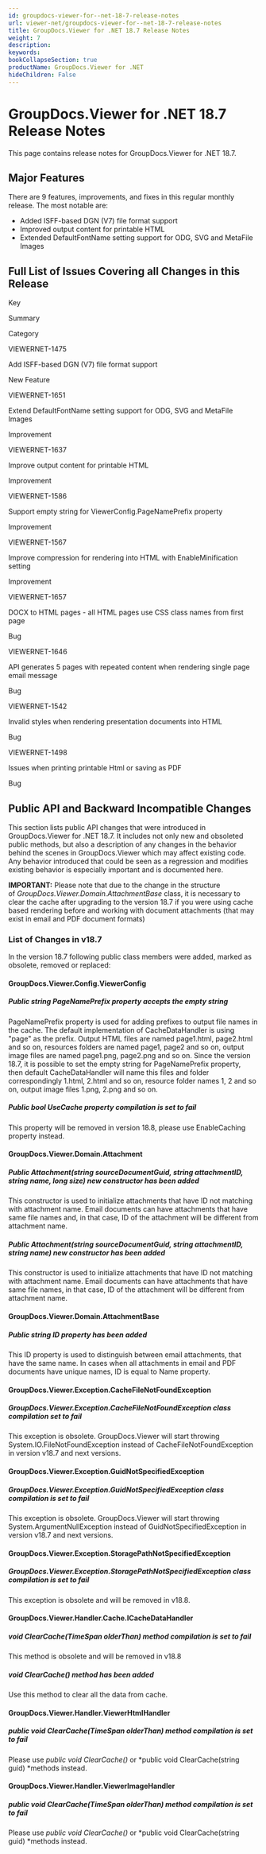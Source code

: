 ```yaml
---
id: groupdocs-viewer-for--net-18-7-release-notes
url: viewer-net/groupdocs-viewer-for--net-18-7-release-notes
title: GroupDocs.Viewer for .NET 18.7 Release Notes
weight: 7
description: 
keywords: 
bookCollapseSection: true
productName: GroupDocs.Viewer for .NET
hideChildren: False
---
```


# GroupDocs.Viewer for .NET 18.7 Release Notes


This page contains release notes for GroupDocs.Viewer for .NET 18.7.

## Major Features

There are 9 features, improvements, and fixes in this regular monthly release. The most notable are:

*   Added ISFF-based DGN (V7) file format support
*   Improved output content for printable HTML
*   Extended DefaultFontName setting support for ODG, SVG and MetaFile Images

## Full List of Issues Covering all Changes in this Release

Key

Summary

Category

VIEWERNET-1475

Add ISFF-based DGN (V7) file format support

New Feature

VIEWERNET-1651

Extend DefaultFontName setting support for ODG, SVG and MetaFile Images

Improvement

VIEWERNET-1637

Improve output content for printable HTML

Improvement

VIEWERNET-1586

Support empty string for ViewerConfig.PageNamePrefix property

Improvement

VIEWERNET-1567

Improve compression for rendering into HTML with EnableMinification setting

Improvement

VIEWERNET-1657

DOCX to HTML pages - all HTML pages use CSS class names from first page

Bug

VIEWERNET-1646

API generates 5 pages with repeated content when rendering single page email message

Bug

VIEWERNET-1542

Invalid styles when rendering presentation documents into HTML

Bug

VIEWERNET-1498

Issues when printing printable Html or saving as PDF

Bug

## Public API and Backward Incompatible Changes

This section lists public API changes that were introduced in GroupDocs.Viewer for .NET 18.7. It includes not only new and obsoleted public methods, but also a description of any changes in the behavior behind the scenes in GroupDocs.Viewer which may affect existing code. Any behavior introduced that could be seen as a regression and modifies existing behavior is especially important and is documented here.

**IMPORTANT:** Please note that due to the change in the structure of *GroupDocs.Viewer.Domain.AttachmentBase* class, it is necessary to clear the cache after upgrading to the version 18.7 if you were using cache based rendering before and working with document attachments (that may exist in email and PDF document formats)

### List of Changes in v18.7

In the version 18.7 following public class members were added, marked as obsolete, removed or replaced:

#### GroupDocs.Viewer.Config.ViewerConfig

##### **Public string PageNamePrefix property accepts the empty string**

PageNamePrefix property is used for adding prefixes to output file names in the cache. The default implementation of CacheDataHandler is using "page" as the prefix. Output HTML files are named page1.html, page2.html and so on, resources folders are named page1, page2 and so on, output image files are named page1.png, page2.png and so on. Since the version 18.7, it is possible to set the empty string for PageNamePrefix property, then default CacheDataHandler will name this files and folder correspondingly 1.html, 2.html and so on, resource folder names 1, 2 and so on, output image files 1.png, 2.png and so on.

##### Public bool UseCache property compilation is set to fail

This property will be removed in version 18.8, please use EnableCaching property instead.

#### GroupDocs.Viewer.Domain.Attachment

##### Public Attachment(string sourceDocumentGuid, string attachmentID, string name, long size) new constructor has been added

This constructor is used to initialize attachments that have ID not matching with attachment name. Email documents can have attachments that have same file names and, in that case, ID of the attachment will be different from attachment name.

##### Public Attachment(string sourceDocumentGuid, string attachmentID, string name) new constructor has been added

This constructor is used to initialize attachments that have ID not matching with attachment name. Email documents can have attachments that have same file names, in that case, ID of the attachment will be different from attachment name.

#### GroupDocs.Viewer.Domain.AttachmentBase

##### Public string ID property has been added

This ID property is used to distinguish between email attachments, that have the same name. In cases when all attachments in email and PDF documents have unique names, ID is equal to Name property.

#### GroupDocs.Viewer.Exception.CacheFileNotFoundException

##### GroupDocs.Viewer.Exception.CacheFileNotFoundException class compilation set to fail

This exception is obsolete. GroupDocs.Viewer will start throwing System.IO.FileNotFoundException instead of CacheFileNotFoundException in version v18.7 and next versions.

#### GroupDocs.Viewer.Exception.GuidNotSpecifiedException

##### GroupDocs.Viewer.Exception.GuidNotSpecifiedException class compilation is set to fail

This exception is obsolete. GroupDocs.Viewer will start throwing System.ArgumentNullException instead of GuidNotSpecifiedException in version v18.7 and next versions.

#### GroupDocs.Viewer.Exception.StoragePathNotSpecifiedException

##### GroupDocs.Viewer.Exception.StoragePathNotSpecifiedException class compilation is set to fail

This exception is obsolete and will be removed in v18.8.

#### GroupDocs.Viewer.Handler.Cache.ICacheDataHandler

##### void ClearCache(TimeSpan olderThan) method compilation is set to fail

This method is obsolete and will be removed in v18.8

##### void ClearCache() method has been added

Use this method to clear all the data from cache.

#### GroupDocs.Viewer.Handler.ViewerHtmlHandler

##### public void ClearCache(TimeSpan olderThan) method compilation is set to fail 

Please use *public void ClearCache()* or *public void ClearCache(string guid) *methods instead.

#### GroupDocs.Viewer.Handler.ViewerImageHandler

##### public void ClearCache(TimeSpan olderThan) method compilation is set to fail 

Please use *public void ClearCache()* or *public void ClearCache(string guid) *methods instead.

